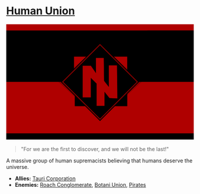 # [Human Union](human_union)

![hunion](../images/flags/hunion.png)

> "For we are the first to discover, and we will not be the last!"

A massive group of human supremacists believing that humans deserve the universe.

- **Allies:** [Tauri Corporation](tauri)
- **Enemies:** [Roach Conglomerate](roach_conglomerate), [Botani Union](botani), [Pirates](pirates)

